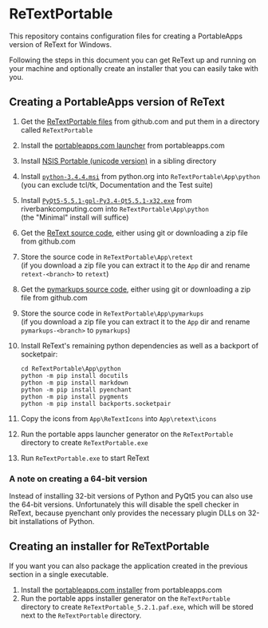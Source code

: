ReTextPortable
==============
This repository contains configuration files for creating a PortableApps
version of ReText for Windows.

Following the steps in this document you can get ReText up and running
on your machine and optionally create an installer that you can easily
take with you.

Creating a PortableApps version of ReText
-----------------------------------------

1. Get the [ReTextPortable files][1] from github.com and put them in a
   directory called `ReTextPortable`
2. Install the [portableapps.com launcher][2] from portableapps.com
3. Install [NSIS Portable (unicode version)][3] in a sibling directory
4. Install [`python-3.4.4.msi`][4] from python.org into
   `ReTextPortable\App\python`  
   (you can exclude tcl/tk, Documentation and the Test suite)
5. Install [`PyQt5-5.5.1-gpl-Py3.4-Qt5.5.1-x32.exe`][5] from
   riverbankcomputing.com into `ReTextPortable\App\python`  
   (the "Minimal" install will suffice)
6. Get the [ReText source code][6], either using git or downloading a zip file
   from github.com
7. Store the source code in `ReTextPortable\App\retext`  
   (if you download a zip file you can extract it to the `App` dir and rename
   `retext-<branch>` to `retext`)
8. Get the [pymarkups source code][7], either using git or downloading a zip
   file from github.com
9. Store the source code in `ReTextPortable\App\pymarkups`  
   (if you download a zip file you can extract it to the `App` dir and rename
   `pymarkups-<branch>` to `pymarkups`)
10. Install ReText's remaining python dependencies as well as a backport of
    socketpair:

        cd ReTextPortable\App\python
        python -m pip install docutils
        python -m pip install markdown
        python -m pip install pyenchant
        python -m pip install pygments
        python -m pip install backports.socketpair

11. Copy the icons from `App\ReTextIcons` into `App\retext\icons`
12. Run the portable apps launcher generator on the `ReTextPortable` directory
    to create `ReTextPortable.exe`
13. Run `ReTextPortable.exe` to start ReText

[1]: https://github.com/Griffon26/ReTextPortable
[2]: http://portableapps.com/apps/development/portableapps.com_launcher
[3]: http://portableapps.com/apps/development/nsis_portable
[4]: https://www.python.org/downloads/windows/
[5]: https://www.riverbankcomputing.com/software/pyqt/download5
[6]: https://github.com/retext-project/retext
[7]: https://github.com/retext-project/pymarkups

### A note on creating a 64-bit version

Instead of installing 32-bit versions of Python and PyQt5 you can also use the
64-bit versions. Unfortunately this will disable the spell checker in ReText,
because pyenchant only provides the necessary plugin DLLs on 32-bit
installations of Python.

Creating an installer for ReTextPortable
----------------------------------------

If you want you can also package the application created in the previous
section in a single executable.

1. Install the [portableapps.com installer][8] from portableapps.com
2. Run the portable apps installer generator on the `ReTextPortable` directory
   to create `ReTextPortable_5.2.1.paf.exe`, which will be stored next to the
   `ReTextPortable` directory.

[8]: http://portableapps.com/apps/development/portableapps.com_installer

